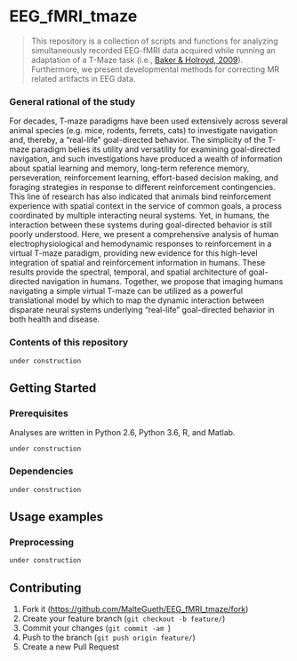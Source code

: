 # EEG_fMRI_tmaze

> This repository is a collection of scripts and functions for analyzing simultaneously recorded EEG-fMRI data acquired while running an adaptation of a T-Maze task (i.e., [Baker & Holroyd, 2009][baker_holroyd]). Furthermore, we present developmental methods for correcting MR related artifacts in EEG data. 

### General rational of the study

For decades, T-maze paradigms have been used extensively across several animal species (e.g. mice, rodents, ferrets, cats) to investigate
navigation and, thereby, a “real-life” goal-directed behavior. The simplicity of the T-maze paradigm belies its utility and versatility 
for examining goal-directed navigation, and such investigations have produced a wealth of information about spatial learning and memory, 
long-term reference memory, perseveration, reinforcement learning, effort-based decision making, and foraging strategies in response to 
different reinforcement contingencies. This line of research has also indicated that animals bind reinforcement experience with spatial 
context in the service of common goals, a process coordinated by multiple interacting neural systems. Yet, in humans, the interaction 
between these systems during goal-directed behavior is still poorly understood. 
Here, we present a comprehensive analysis of human electrophysiological and hemodynamic responses to reinforcement in a virtual T-maze 
paradigm, providing new evidence for this high-level integration of spatial and reinforcement information in humans. These results provide 
the spectral, temporal, and spatial architecture of goal-directed navigation in humans. 
Together, we propose that imaging humans navigating a simple virtual T-maze can be utilized as a powerful translational model by which to 
map the dynamic interaction between disparate neural systems underlying “real-life” goal-directed behavior in both health and disease.


### Contents of this repository

```
under construction
``` 

## Getting Started

### Prerequisites

Analyses are written in Python 2.6, Python 3.6, R, and Matlab. 

```
under construction
``` 

### Dependencies

```
under construction
``` 

## Usage examples

### Preprocessing

```
under construction
```

## Contributing

1. Fork it (<https://github.com/MalteGueth/EEG_fMRI_tmaze/fork>)
2. Create your feature branch (`git checkout -b feature/`)
3. Commit your changes (`git commit -am `)
4. Push to the branch (`git push origin feature/`)
5. Create a new Pull Request

<!-- Markdown -->
[baker_holroyd]: https://academic.oup.com/cercor/article/19/8/1708/413785
[lap_page]: http://neurostimlab.com
[jp]: https://github.com/MalteGueth/EEG_fMRI_tmaze/tree/master/preprocessing
